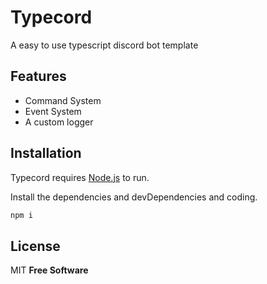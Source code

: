 # Typecord

A easy to use typescript discord bot template

## Features

- Command System
- Event System
- A custom logger

## Installation

Typecord requires [Node.js](https://nodejs.org/) to run.

Install the dependencies and devDependencies and coding.

```sh
npm i
```

## License

MIT
**Free Software**
